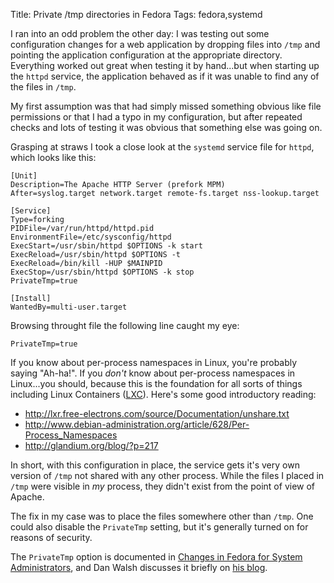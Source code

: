 Title: Private /tmp directories in Fedora
Tags: fedora,systemd

I ran into an odd problem the other day: I was testing out some
configuration changes for a web application by dropping files into
`/tmp` and pointing the application configuration at the appropriate
directory.  Everything worked out great when testing it by hand...but
when starting up the `httpd` service, the application behaved as if it
was unable to find any of the files in `/tmp`.

My first assumption was that had simply missed something obvious like
file permissions or that I had a typo in my configuration, but after
repeated checks and lots of testing it was obvious that something else
was going on.

Grasping at straws I took a close look at the `systemd` service file
for `httpd`, which looks like this:

    [Unit]
    Description=The Apache HTTP Server (prefork MPM)
    After=syslog.target network.target remote-fs.target nss-lookup.target

    [Service]
    Type=forking
    PIDFile=/var/run/httpd/httpd.pid
    EnvironmentFile=/etc/sysconfig/httpd
    ExecStart=/usr/sbin/httpd $OPTIONS -k start
    ExecReload=/usr/sbin/httpd $OPTIONS -t
    ExecReload=/bin/kill -HUP $MAINPID
    ExecStop=/usr/sbin/httpd $OPTIONS -k stop
    PrivateTmp=true

    [Install]
    WantedBy=multi-user.target

Browsing throught file the following line caught my eye:

    PrivateTmp=true

If you know about per-process namespaces in Linux, you're probably
saying "Ah-ha!".  If you *don't* know about per-process namespaces in
Linux...you should, because this is the foundation for all sorts of
things including Linux Containers ([LXC][]).  Here's some good
introductory reading:

- <http://lxr.free-electrons.com/source/Documentation/unshare.txt>
- <http://www.debian-administration.org/article/628/Per-Process_Namespaces>
- <http://glandium.org/blog/?p=217>

In short, with this configuration in place, the service gets it's very
own version of `/tmp` not shared with any other process.  While the
files I placed in `/tmp` were visible in *my* process, they didn't
exist from the point of view of Apache.

The fix in my case was to place the files somewhere other than `/tmp`.
One could also disable the `PrivateTmp` setting, but it's generally
turned on for reasons of security.

The `PrivateTmp` option is documented in [Changes in Fedora for System
Administrators][changes], and Dan Walsh discusses it briefly on
[his blog][].

[changes]: https://docs.fedoraproject.org/en-US/Fedora/17/html/Release_Notes/sect-Release_Notes-Changes_for_Sysadmin.html
[his blog]: http://danwalsh.livejournal.com/51459.html
[lxc]: http://lxc.sourceforge.net/

